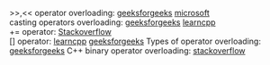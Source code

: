 \>>,<< operator overloading: [geeksforgeeks](https://www.geeksforgeeks.org/overloading-stream-insertion-operators-c/) [microsoft](https://learn.microsoft.com/en-us/cpp/standard-library/overloading-the-output-operator-for-your-own-classes?view=msvc-170)              
casting operators overloading: [geeksforgeeks](https://www.geeksforgeeks.org/conversion-operators-in-cpp/) [learncpp](https://www.learncpp.com/cpp-tutorial/overloading-typecasts/)                        
+= operator: [Stackoverflow](https://stackoverflow.com/questions/4581961/c-how-to-overload-operator)                           
[] operator: [learncpp](https://www.learncpp.com/cpp-tutorial/overloading-the-subscript-operator/) [geeksforgeeks](https://www.geeksforgeeks.org/overloading-subscript-or-array-index-operator-in-c/)
Types of operator overloading: [geeksforgeeks](https://www.geeksforgeeks.org/types-of-operator-overloading-in-c/) 
C++ binary operator overloading: [stackoverflow](https://stackoverflow.com/questions/49745298/c-binary-operator-overloading)  
